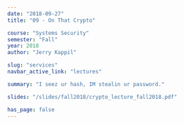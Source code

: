 ```yaml
---
date: "2018-09-27"
title: "09 - On That Crypto"

course: "Systems Security"
semester: "Fall"
year: 2018
author: "Jerry Kappil"

slug: "services"
navbar_active_link: "lectures"

summary: "I seez ur hash, IM stealin ur password."

slides: "/slides/fall2018/crypto_lecture_fall2018.pdf"

has_page: false
---
```

